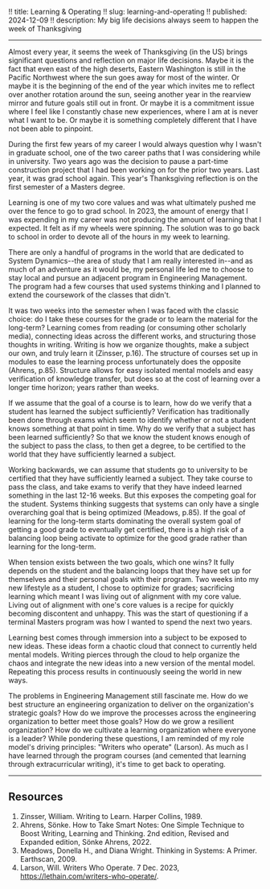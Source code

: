 !! title: Learning & Operating
!! slug: learning-and-operating
!! published: 2024-12-09
!! description: My big life decisions always seem to happen the week of Thanksgiving

---

Almost every year, it seems the week of Thanksgiving (in the US) brings significant questions and
reflection on major life decisions. Maybe it is the fact that even east of the high deserts, Eastern
Washington is still in the Pacific Northwest where the sun goes away for most of the winter. Or
maybe it is the beginning of the end of the year which invites me to reflect over another rotation
around the sun, seeing another year in the rearview mirror and future goals still out in front. Or
maybe it is a commitment issue where I feel like I constantly chase new experiences, where I am at
is never what I want to be. Or maybe it is something completely different that I have not been able
to pinpoint.

During the first few years of my career I would always question why I wasn't in graduate school, one
of the two career paths that I was considering while in university. Two years ago was the decision
to pause a part-time construction project that I had been working on for the prior two years. Last
year, it was grad school again. This year's Thanksgiving reflection is on the first semester of a
Masters degree.

Learning is one of my two core values and was what ultimately pushed me over the fence to go to grad
school. In 2023, the amount of energy that I was expending in my career was not producing the amount
of learning that I expected. It felt as if my wheels were spinning. The solution was to go back to
school in order to devote all of the hours in my week to learning.

There are only a handful of programs in the world that are dedicated to System Dynamics--the area of
study that I am really interested in--and as much of an adventure as it would be, my personal life
led me to choose to stay local and pursue an adjacent program in Engineering Management. The program
had a few courses that used systems thinking and I planned to extend the coursework of the classes
that didn't.

It was two weeks into the semester when I was faced with the classic choice: do I take these courses
for the grade or to learn the material for the long-term? Learning comes from reading (or consuming
other scholarly media), connecting ideas across the different works, and structuring those thoughts
in writing. Writing is how we organize thoughts, make a subject our own, and truly learn it
(Zinsser, p.16). The structure of courses set up in modules to ease the learning process
unfortunately does the opposite (Ahrens, p.85). Structure allows for easy isolated mental models and
easy verification of knowledge transfer, but does so at the cost of learning over a longer time
horizon; years rather than weeks.

If we assume that the goal of a course is to learn, how do we verify that a student has learned the
subject sufficiently? Verification has traditionally been done through exams which seem to identify
whether or not a student knows something at that point in time. Why do we verify that a subject has
been learned sufficiently? So that we know the student knows enough of the subject to pass the
class, to then get a degree, to be certified to the world that they have sufficiently learned a
subject.

Working backwards, we can assume that students go to university to be certified that they have
sufficiently learned a subject. They take course to pass the class, and take exams to verify that
they have indeed learned something in the last 12-16 weeks. But this exposes the competing goal for
the student. Systems thinking suggests that systems can only have a single overarching goal that is
being optimized (Meadows, p.85). If the goal of learning for the long-term starts dominating the
overall system goal of getting a good grade to eventually get certified, there is a high risk of a
balancing loop being activate to optimize for the good grade rather than learning for the long-term.

When tension exists between the two goals, which one wins? It fully depends on the student and the
balancing loops that they have set up for themselves and their personal goals with their program.
Two weeks into my new lifestyle as a student, I chose to optimize for grades; sacrificing learning
which meant I was living out of alignment with my core value. Living out of alignment with one's
core values is a recipe for quickly becoming discontent and unhappy. This was the start of
questioning if a terminal Masters program was how I wanted to spend the next two years.

Learning best comes through immersion into a subject to be exposed to new ideas. These ideas form a
chaotic cloud that connect to currently held mental models. Writing pierces through the cloud to
help organize the chaos and integrate the new ideas into a new version of the mental model.
Repeating this process results in continuously seeing the world in new ways.

The problems in Engineering Management still fascinate me. How do we best structure an engineering
organization to deliver on the organization's strategic goals? How do we improve the processes
across the engineering organization to better meet those goals? How do we grow a resilient
organization? How do we cultivate a learning organization where everyone is a leader? While
pondering these questions, I am reminded of my role model's driving principles: "Writers who
operate" (Larson). As much as I have learned through the program courses (and cemented that learning
through extracurricular writing), it's time to get back to operating.


---

## Resources

1. Zinsser, William. Writing to Learn. Harper Collins, 1989.
2. Ahrens, Sönke. How to Take Smart Notes: One Simple Technique to Boost Writing, Learning and Thinking. 2nd edition, Revised and Expanded edition, Sönke Ahrens, 2022.
3. Meadows, Donella H., and Diana Wright. Thinking in Systems: A Primer. Earthscan, 2009.
4. Larson, Will. Writers Who Operate. 7 Dec. 2023, https://lethain.com/writers-who-operate/.
